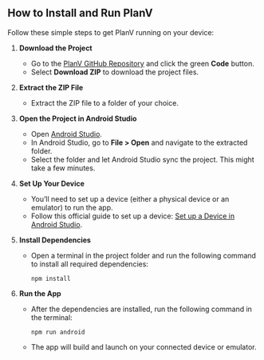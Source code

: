 ## How to Install and Run PlanV

Follow these simple steps to get PlanV running on your device:

1. **Download the Project**  
   - Go to the [PlanV GitHub Repository](https://github.com/WSU-4110/PlanV/) and click the green **Code** button.  
   - Select **Download ZIP** to download the project files.

2. **Extract the ZIP File**  
   - Extract the ZIP file to a folder of your choice.

3. **Open the Project in Android Studio**  
   - Open [Android Studio](https://developer.android.com/studio).  
   - In Android Studio, go to **File > Open** and navigate to the extracted folder.  
   - Select the folder and let Android Studio sync the project. This might take a few minutes.

4. **Set Up Your Device**  
   - You’ll need to set up a device (either a physical device or an emulator) to run the app.  
   - Follow this official guide to set up a device: [Set up a Device in Android Studio](https://developer.android.com/studio/run/device).

5. **Install Dependencies**  
   - Open a terminal in the project folder and run the following command to install all required dependencies:  
     ```
     npm install
     ```

6. **Run the App**  
   - After the dependencies are installed, run the following command in the terminal:  
     ```
     npm run android
     ```  
   - The app will build and launch on your connected device or emulator.
